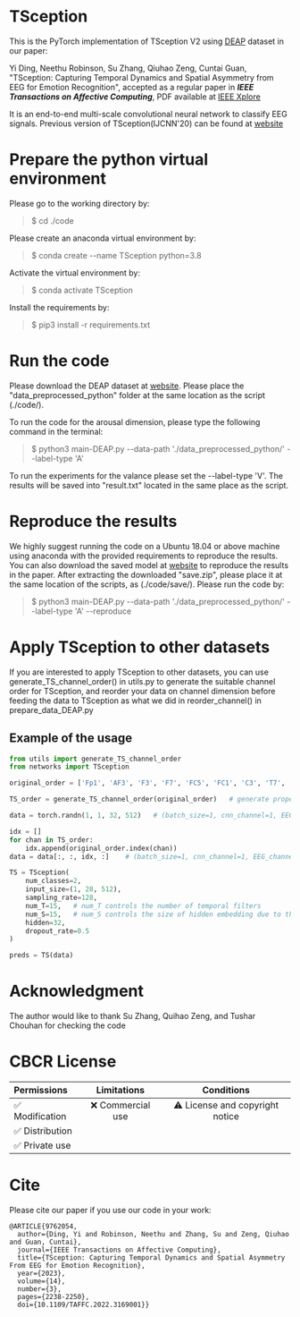 # TSception
This is the PyTorch implementation of TSception V2 using [DEAP](http://www.eecs.qmul.ac.uk/mmv/datasets/deap/) dataset in our paper:

Yi Ding, Neethu Robinson, Su Zhang, Qiuhao Zeng, Cuntai Guan, "TSception: Capturing Temporal Dynamics and Spatial Asymmetry from EEG for Emotion Recognition", accepted as a regular paper in _**IEEE Transactions on Affective Computing**_, PDF available at [IEEE Xplore](https://ieeexplore.ieee.org/document/9762054)

It is an end-to-end multi-scale convolutional neural network to classify EEG signals. Previous version of TSception(IJCNN'20) can be found at [website](https://github.com/deepBrains/TSception)

# Prepare the python virtual environment

Please go to the working directory by:

> $ cd ./code

Please create an anaconda virtual environment by:

> $ conda create --name TSception python=3.8

Activate the virtual environment by:

> $ conda activate TSception

Install the requirements by:

> $ pip3 install -r requirements.txt
 
# Run the code
Please download the DEAP dataset at [website](http://www.eecs.qmul.ac.uk/mmv/datasets/deap/). Please place the "data_preprocessed_python" folder at the same location as the script (./code/).

To run the code for the arousal dimension, please type the following command in the terminal:

> $ python3 main-DEAP.py --data-path './data_preprocessed_python/' --label-type 'A'

To run the experiments for the valance please set the --label-type 'V'. The results will be saved into "result.txt" located in the same place as the script. 

# Reproduce the results
We highly suggest running the code on a Ubuntu 18.04 or above machine using anaconda with the provided requirements to reproduce the results. 
You can also download the saved model at [website](https://drive.google.com/file/d/1HRr0IuWlvuJgPc6jVvo-QxMxKuugsGTw/view?usp=sharing) to reproduce the results in the paper. After extracting the downloaded "save.zip", please place it at the same location of the scripts, as (./code/save/). Please run the code by:

> $ python3 main-DEAP.py --data-path './data_preprocessed_python/' --label-type 'A' --reproduce

# Apply TSception to other datasets
If you are interested to apply TSception to other datasets, you can use generate_TS_channel_order() in utils.py to generate the suitable channel order for TSception, and reorder your data on channel dimension before feeding the data to TSception as what we did in reorder_channel() in prepare_data_DEAP.py

## Example of the usage
```python
from utils import generate_TS_channel_order
from networks import TSception

original_order = ['Fp1', 'AF3', 'F3', 'F7', 'FC5', 'FC1', 'C3', 'T7', 'CP5', 'CP1', 'P3', 'P7', 'PO3', 'O1', 'Oz', 'Pz', 'Fp2', 'AF4', 'Fz', 'F4', 'F8', 'FC6', 'FC2', 'Cz', 'C4', 'T8', 'CP6', 'CP2', 'P4', 'P8', 'PO4', 'O2']   # DEAP is used as an example

TS_order = generate_TS_channel_order(original_order)   # generate proper channel orders for the asymmetric spatial layer in TSception

data = torch.randn(1, 1, 32, 512)   # (batch_size=1, cnn_channel=1, EEG_channel=32, data_points=512)

idx = []
for chan in TS_order:
    idx.append(original_order.index(chan))
data = data[:, :, idx, :]    # (batch_size=1, cnn_channel=1, EEG_channel=28, data_points=512) Some channels are not selected, hence EEG channel becomes 28.

TS = TSception(
    num_classes=2, 
    input_size=(1, 28, 512),
    sampling_rate=128, 
    num_T=15,   # num_T controls the number of temporal filters
    num_S=15,   # num_S controls the size of hidden embedding due to the global average pooling. Please increase it if you need a larger model capacity, e.g., subject-independent case
    hidden=32,   
    dropout_rate=0.5
)

preds = TS(data)
```

# Acknowledgment
The author would like to thank Su Zhang, Quihao Zeng, and Tushar Chouhan for checking the code

# CBCR License
| Permissions | Limitations | Conditions |
| :---         |     :---:      |          :---: |
| :white_check_mark: Modification   | :x: Commercial use   | :warning: License and copyright notice   |
| :white_check_mark: Distribution     |       |      |
| :white_check_mark: Private use     |        |      |

# Cite
Please cite our paper if you use our code in your work:

```
@ARTICLE{9762054,
  author={Ding, Yi and Robinson, Neethu and Zhang, Su and Zeng, Qiuhao and Guan, Cuntai},
  journal={IEEE Transactions on Affective Computing}, 
  title={TSception: Capturing Temporal Dynamics and Spatial Asymmetry From EEG for Emotion Recognition}, 
  year={2023},
  volume={14},
  number={3},
  pages={2238-2250},
  doi={10.1109/TAFFC.2022.3169001}}
```
